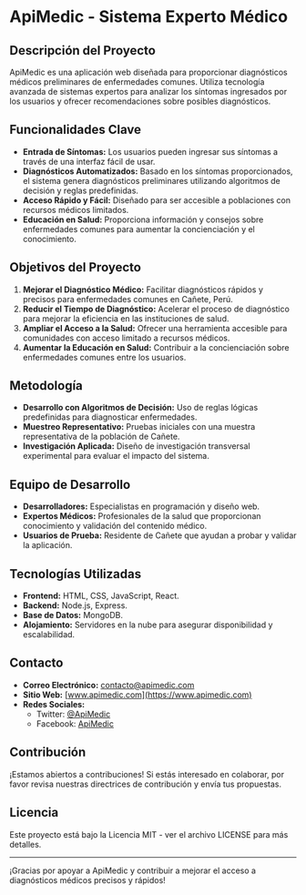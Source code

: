# ApiMedic - Sistema Experto Médico

## Descripción del Proyecto

ApiMedic es una aplicación web diseñada para proporcionar diagnósticos médicos preliminares de enfermedades comunes. Utiliza tecnología avanzada de sistemas expertos para analizar los síntomas ingresados por los usuarios y ofrecer recomendaciones sobre posibles diagnósticos.

## Funcionalidades Clave

- **Entrada de Síntomas:** Los usuarios pueden ingresar sus síntomas a través de una interfaz fácil de usar.
- **Diagnósticos Automatizados:** Basado en los síntomas proporcionados, el sistema genera diagnósticos preliminares utilizando algoritmos de decisión y reglas predefinidas.
- **Acceso Rápido y Fácil:** Diseñado para ser accesible a poblaciones con recursos médicos limitados.
- **Educación en Salud:** Proporciona información y consejos sobre enfermedades comunes para aumentar la concienciación y el conocimiento.

## Objetivos del Proyecto

1. **Mejorar el Diagnóstico Médico:** Facilitar diagnósticos rápidos y precisos para enfermedades comunes en Cañete, Perú.
2. **Reducir el Tiempo de Diagnóstico:** Acelerar el proceso de diagnóstico para mejorar la eficiencia en las instituciones de salud.
3. **Ampliar el Acceso a la Salud:** Ofrecer una herramienta accesible para comunidades con acceso limitado a recursos médicos.
4. **Aumentar la Educación en Salud:** Contribuir a la concienciación sobre enfermedades comunes entre los usuarios.

## Metodología

- **Desarrollo con Algoritmos de Decisión:** Uso de reglas lógicas predefinidas para diagnosticar enfermedades.
- **Muestreo Representativo:** Pruebas iniciales con una muestra representativa de la población de Cañete.
- **Investigación Aplicada:** Diseño de investigación transversal experimental para evaluar el impacto del sistema.

## Equipo de Desarrollo

- **Desarrolladores:** Especialistas en programación y diseño web.
- **Expertos Médicos:** Profesionales de la salud que proporcionan conocimiento y validación del contenido médico.
- **Usuarios de Prueba:** Residente de Cañete que ayudan a probar y validar la aplicación.

## Tecnologías Utilizadas

- **Frontend:** HTML, CSS, JavaScript, React.
- **Backend:** Node.js, Express.
- **Base de Datos:** MongoDB.
- **Alojamiento:** Servidores en la nube para asegurar disponibilidad y escalabilidad.

## Contacto

- **Correo Electrónico:** contacto@apimedic.com
- **Sitio Web:** [www.apimedic.com](https://www.apimedic.com)
- **Redes Sociales:** 
  - Twitter: [@ApiMedic](https://twitter.com/ApiMedic)
  - Facebook: [ApiMedic](https://facebook.com/ApiMedic)

## Contribución

¡Estamos abiertos a contribuciones! Si estás interesado en colaborar, por favor revisa nuestras directrices de contribución y envía tus propuestas.

## Licencia

Este proyecto está bajo la Licencia MIT - ver el archivo LICENSE para más detalles.

---

¡Gracias por apoyar a ApiMedic y contribuir a mejorar el acceso a diagnósticos médicos precisos y rápidos!